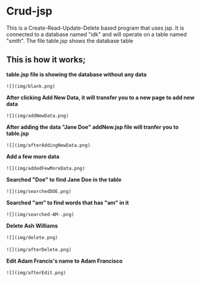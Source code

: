 # Crud-jsp

This is a Create-Read-Update-Delete based program that uses jsp. It is connected to a database named "idk" and will operate on a table named "smth".
The file table.jsp shows the database table 


## This is how it works;

 **table.jsp file is showing the database without any data**
  
    ![](img/blank.png)
  
  
  **After clicking Add New Data, it will transfer you to a new page to add new data**
  
    ![](img/addNewData.png)
  
  **After adding the data "Jane Doe" addNew.jsp file will tranfer you to table.jsp**
  
    ![](img/afterAddingNewData.png)
  
  **Add a few more data**
  
    ![](img/addedFewMoreData.png)
  
  **Searched "Doe" to find Jane Doe in the table**
  
    ![](img/searchedDOE.png)
  
  **Searched "am" to find words that has "am" in it**
  
    ![](img/searched-AM-.png)
  
  **Delete Ash Williams**
  
    ![](img/delete.png)
  
    ![](img/afterDelete.png)
  
  **Edit Adam Francis's name to Adam Francisco**
  
    ![](img/afterEdit.png)

